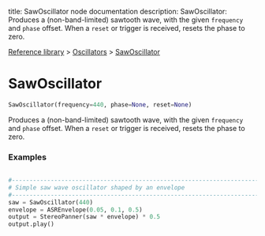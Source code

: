 title: SawOscillator node documentation
description: SawOscillator: Produces a (non-band-limited) sawtooth wave, with the given `frequency` and `phase` offset. When a `reset` or trigger is received, resets the phase to zero.

[Reference library](../../index.md) > [Oscillators](../index.md) > [SawOscillator](index.md)

# SawOscillator

```python
SawOscillator(frequency=440, phase=None, reset=None)
```

Produces a (non-band-limited) sawtooth wave, with the given `frequency` and `phase` offset. When a `reset` or trigger is received, resets the phase to zero.

### Examples

```python

#-------------------------------------------------------------------------------
# Simple saw wave oscillator shaped by an envelope
#-------------------------------------------------------------------------------
saw = SawOscillator(440)
envelope = ASREnvelope(0.05, 0.1, 0.5)
output = StereoPanner(saw * envelope) * 0.5
output.play()

```

